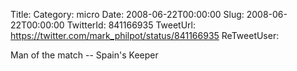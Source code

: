 Title: 
Category: micro
Date: 2008-06-22T00:00:00
Slug: 2008-06-22T00:00:00
TwitterId: 841166935
TweetUrl: https://twitter.com/mark_philpot/status/841166935
ReTweetUser: 

Man of the match -- Spain's Keeper
